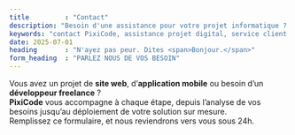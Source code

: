 ```yaml
---
title         : "Contact"
description: "Besoin d'une assistance pour votre projet informatique ? Contactez PixiCode pour des solutions sur mesure, un accompagnement humain et un service client réactif."
keywords: "contact PixiCode, assistance projet digital, service client développement, agence numérique, solutions personnalisées, conseil informatique"
date: 2025-07-01
heading       : "N'ayez pas peur. Dites <span>Bonjour.</span>"
form_heading  : "PARLEZ NOUS DE VOS BESOIN"
---
```


Vous avez un projet de **site web**, d’**application mobile** ou besoin d’un **développeur freelance** ?  
**PixiCode** vous accompagne à chaque étape, depuis l’analyse de vos besoins jusqu’au déploiement de votre solution sur mesure.  
Remplissez ce formulaire, et nous reviendrons vers vous sous 24h.
